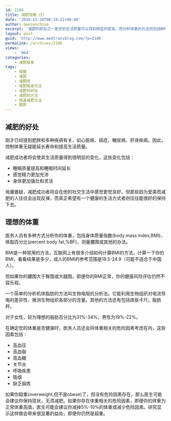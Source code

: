 ```yaml
---
id: 2106
title: 减肥攻略（2）
date: '2010-12-28T00:19:22+00:00'
author: bensonchina
excerpt: '减肥的好处之一是您的生活质量可以得到明显的提高，而分析体重的方法则包括BMI,体脂百分比，腰围测量等。减肥并非难事，相信我。但减肥也并非易事，这一点相信你也会同意。'
layout: post
guid: 'http://www.medtransblog.com/?p=2106'
permalink: /archives/2106
views:
    - '964'
categories:
    - 减肥瘦身
tags:
    - 保健
    - 减肥
    - 减肥吧
    - 减肥瘦身方法
    - 减肥的好处
    - 减肥的方法
    - 快速减肥方法
    - 肥胖
---
```


## 减肥的好处

刚才已经提到肥胖和多种疾病有关，如心脏病、癌症、糖尿病、肝肾疾病。因此，控制体重无疑能延长寿命和提高生活质量。

减肥成功者将会使其生活质量得到很明显的变化，这些变化包括：

- 睡眠质量提高和睡眠时间延长
- 感觉精力更加充沛
- 身体更加强壮和灵活

毋庸置疑，减肥成功者将会在他的社交生活中感觉更觉良好，但那些因为爱美而减肥的人往往会出现反弹，而真正希望有一个健康的生活方式者则往往能很好的保持下去。

## 理想的体重

医务人员有多种方式分析你的体重，包括身体质量指数(body mass index,BMI)，体脂百分比(percent body fat,%BF)，测量腰围或其他的办法。

BMI是一种常用的方法，互联网上有很多介绍如何计算BMI的方法，计算一下你的BMI，看看结果是多少，成人的BMI的参考范围是18.5-24.9（可能不适合于中国人）。

但如果你的腰围大于臀围或大腿围，即便你的BMI正常，你的健康风险评估仍然不容乐观。

一个简单的分析机体脂肪的方法叫生物电阻抗分析法。它能利用生物组织对电流导电的差异性，推测生物组织各部分的含量。其他的方法还有包括皮肤卡尺，脂肪秤。

对于女性，较为理想的脂肪百分比为31%-34%，男性为19%-22%。

在确定您的体重是否健康时，医务人员还会将体重相关的危险因素考虑在内，这些因素包括：

- 高血压
- 高血脂
- 高血糖
- 关节炎
- 呼吸疾患
- 吸烟
- 缺乏锻炼

如果你超重(overweight,但不是obese)了，但没有危险因素存在，那么医生可能会建议你保持现状，无须减肥。如果你存在体重相关的危险因素，即便你的体重为正常体重高值，医生可能会建议你减掉5%-10%的体重或减少危险因素。研究显示这样做会带来很显著的益处，即便你仍然是超重。